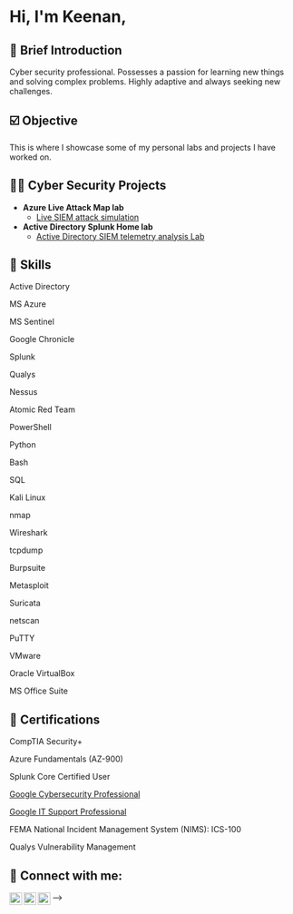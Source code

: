 <h1>Hi, I'm Keenan, <br/><a href="https://github.com/Tchungsec"></a>

  ## 💬 Brief Introduction
Cyber security professional. Possesses a passion for learning new things and solving complex problems. Highly adaptive and always seeking new challenges.

  ## ☑️ Objective 
This is where I showcase some of my personal labs and projects I have worked on.


<h2>👨‍💻 Cyber Security Projects</h2>


- <b>Azure Live Attack Map lab</b>
  - [Live SIEM attack simulation](https://github.com/TChungSEC/Azure_Sentinel_VM_SIEM_Map/tree/main)
- <b>Active Directory Splunk Home lab</b>
  - [Active Directory SIEM telemetry analysis Lab](https://github.com/TChungSEC/Active-Directory-Splunk-Lab)
 
 ## 🔑 Skills

Active Directory

MS Azure

MS Sentinel

Google Chronicle

Splunk

Qualys

Nessus

Atomic Red Team

PowerShell

Python

Bash

SQL

Kali Linux

nmap

Wireshark

tcpdump

Burpsuite

Metasploit

Suricata

netscan

PuTTY

VMware

Oracle VirtualBox

MS Office Suite

<h2>📃 Certifications</h2>

CompTIA Security+

Azure Fundamentals (AZ-900)

Splunk Core Certified User

[Google Cybersecurity Professional](https://coursera.org/share/26fe7ec252445b42ca6da81142defdcd)

[Google IT Support Professional](https://coursera.org/share/bd598c7ca86d300fbc005b30aec80e1a)

FEMA National Incident Management System (NIMS): ICS-100

Qualys Vulnerability Management

<h2> 👋 Connect with me:</h2>

[<img align="left" alt="JoshMadakor | Twitter" width="22px" src="https://cdn.jsdelivr.net/npm/simple-icons@v3/icons/twitter.svg" />][twitter]
[<img align="left" alt="JoshMadakor | LinkedIn" width="22px" src="https://cdn.jsdelivr.net/npm/simple-icons@v3/icons/linkedin.svg" />][linkedin]
[<img align="left" alt="JoshMadakor | Instagram" width="22px" src="https://cdn.jsdelivr.net/npm/simple-icons@v3/icons/instagram.svg" />][instagram]

[twitter]: https://twitter.com/Tao_Sec
[instagram]: https://www.instagram.com/kdoed/
[linkedin]: https://linkedin.com/in/keenandoederlein

<!--
**TChungSEC/TChungSEC** is a ✨ _special_ ✨ repository because its `README.md` (this file) appears on your GitHub profile.

Here are some ideas to get you started:

- 🔭 I’m currently working on ...
- 🌱 I’m currently learning ...
- 👯 I’m looking to collaborate on ...
- 🤔 I’m looking for help with ...
- 💬 Ask me about ...
- 📫 How to reach me: ...
- 😄 Pronouns: ...
- ⚡ Fun fact: ...
-->
-->
